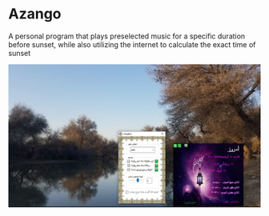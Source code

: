 # Azango
A personal program that plays preselected music for a specific duration before sunset, while also utilizing the internet to calculate the exact time of sunset

![alt text](https://github.com/darasabahi/Azango/blob/main/azango.jpg)
